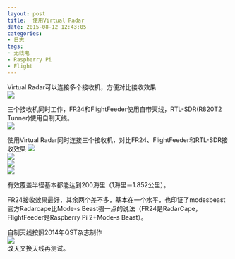 ```yaml
---
layout: post
title: 	使用Virtual Radar
date: 2015-08-12 12:43:05
categories:
- 日志
tags:
- 无线电
- Raspberry Pi
- Flight
---
```

Virtual Radar可以连接多个接收机，方便对比接收效果    
![](http://i1328.photobucket.com/albums/w532/xwlogic/2_zpsqkqftgh5.jpg)    

三个接收机同时工作，FR24和FlightFeeder使用自带天线，RTL-SDR(R820T2 Tunner)使用自制天线。    
![](http://i1328.photobucket.com/albums/w532/xwlogic/IMG_20150812_140330627_HDR_zpsfnunnec6.jpg)    

使用Virtual Radar同时连接三个接收机，对比FR24、FlightFeeder和RTL-SDR接收效果 
![](http://i1328.photobucket.com/albums/w532/xwlogic/1_zpsa9f4elqk.jpg)    
![](http://i1328.photobucket.com/albums/w532/xwlogic/3_zpstx9fjysl.jpg)    
![](http://i1328.photobucket.com/albums/w532/xwlogic/2_zpsotzz6lv1.jpg)    
![](http://i1328.photobucket.com/albums/w532/xwlogic/_zpssgewmdec.jpg)    

有效覆盖半径基本都能达到200海里（1海里＝1.852公里）。     

FR24接收效果最好，其余两个差不多，基本在一个水平，也印证了modesbeast官方Radarcape比Mode-s Beast强一点的说法（FR24是RadarCape，FlightFeeder是Raspberry Pi 2+Mode-s Beast）。    

自制天线按照2014年QST杂志制作    
![](http://i1328.photobucket.com/albums/w532/xwlogic/3_zpsvjcecjfk.jpg)    
改天交换天线再测试。
  
